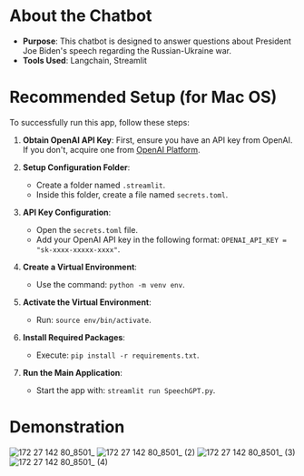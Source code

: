 # About the Chatbot
- **Purpose**: This chatbot is designed to answer questions about President Joe Biden's speech regarding the Russian-Ukraine war.
- **Tools Used**: Langchain, Streamlit  

# Recommended Setup (for Mac OS)

To successfully run this app, follow these steps:

1. **Obtain OpenAI API Key**: First, ensure you have an API key from OpenAI. If you don't, acquire one from [OpenAI Platform](https://platform.openai.com/api-keys).

2. **Setup Configuration Folder**:
   - Create a folder named `.streamlit`.
   - Inside this folder, create a file named `secrets.toml`.

3. **API Key Configuration**:
   - Open the `secrets.toml` file.
   - Add your OpenAI API key in the following format: `OPENAI_API_KEY = "sk-xxxx-xxxxx-xxxx"`.

4. **Create a Virtual Environment**:
   - Use the command: `python -m venv env`.

5. **Activate the Virtual Environment**:
   - Run: `source env/bin/activate`.

6. **Install Required Packages**:
   - Execute: `pip install -r requirements.txt`.

7. **Run the Main Application**:
   - Start the app with: `streamlit run SpeechGPT.py`.

# Demonstration
![172 27 142 80_8501_](https://github.com/wonjoon4git/Speech-GPT/assets/96000435/d4dcd503-a9bb-4e21-ace9-fa71aa03e295)
![172 27 142 80_8501_ (2)](https://github.com/wonjoon4git/Speech-GPT/assets/96000435/57479be8-4dd8-4fff-b17e-20aa0cb1cb73)
![172 27 142 80_8501_ (3)](https://github.com/wonjoon4git/Speech-GPT/assets/96000435/e9436136-616a-49b5-9e83-a2ef9d7140d1)
![172 27 142 80_8501_ (4)](https://github.com/wonjoon4git/Speech-GPT/assets/96000435/a202b2c1-2fcf-49a3-8bcc-ef4fe0b3554c)


